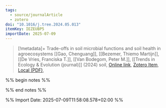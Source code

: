 ```yaml
---
tags:
  - source/journalArticle
  - zotero
doi: "10.1016/j.tree.2024.05.013"
itemKey: IEZEUBP5
importDate: 2025-07-09
---
```

>[!metadata]+
> Trade-offs in soil microbial functions and soil health in agroecosystems
> [[Gao, Chenguang]], [[Bezemer, Thiemo Martijn]], [[De Vries, Franciska T.]], [[Van Bodegom, Peter M.]], 
> [[Trends in Ecology & Evolution (journal)]] (2024)
> soil, 
> [Online link](https://linkinghub.elsevier.com/retrieve/pii/S0169534724001381), [Zotero Item](zotero://select/library/items/IEZEUBP5), [Local (PDF)](file://C:/Users/aburg/Documents/references/zotero/storage/WSGHEWZE/Gao2024_Tradeoffssoila.pdf), 

%% begin notes %%

%% end notes %%

%% Import Date: 2025-07-09T11:58:08.578+02:00 %%
